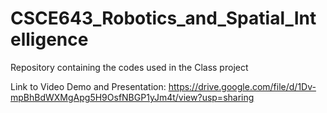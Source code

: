 # CSCE643_Robotics_and_Spatial_Intelligence
Repository containing the codes used in the Class project

Link to Video Demo and Presentation: https://drive.google.com/file/d/1Dv-mpBhBdWXMgApg5H9OsfNBGP1yJm4t/view?usp=sharing
